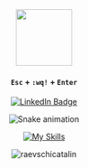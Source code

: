 <div align="center">
  
  <div id="header" align="center">
    <img src="https://media.giphy.com/media/kJV3yFjaVYtlP0CMOR/giphy.gif" width="100"/>
  </div>
  
  #### `Esc` + `:wq!` + `Enter` <br>
  
  <div id="badges">
    <a href="https://www.linkedin.com/in/iulian-poenaru-00bb7215a/">
     <img src="https://img.shields.io/badge/LinkedIn-blue?style=for-the-badge&logo=linkedin&logoColor=white" alt="LinkedIn Badge"/>
    </a>
  </div>
  
  ![Snake animation](https://github.com/poenaruiulian/poenaruiulian/blob/output/github-contribution-grid-snake.svg) <br>
  
  [![My Skills](https://skillicons.dev/icons?i=js,react,python,c,cpp,git,flask,nest,html,css)](https://skillicons.dev)
  
  <img align="center" src="https://github-readme-streak-stats.herokuapp.com/?user=poenaruiulian" alt="raevschicatalin" />
  
</div>

<!--For the snake game animation: https://ericagrundy.medium.com/how-to-add-a-snake-game-to-your-contribution-graph-on-github-e4b5fd295775   -->


